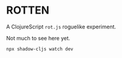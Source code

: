 # ROTTEN

A ClojureScript `rot.js` roguelike experiment.

Not much to see here yet.

```sh
npx shadow-cljs watch dev
```
